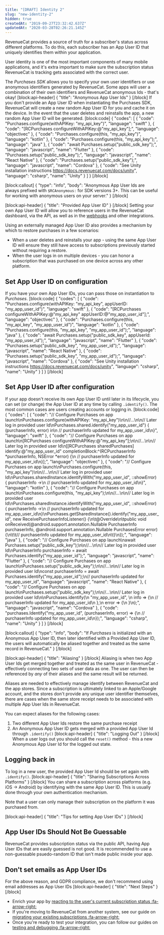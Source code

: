 ```yaml
---
title: "[DRAFT] Identity 2"
slug: "new-identity-2"
hidden: true
createdAt: "2019-09-27T23:32:42.637Z"
updatedAt: "2020-03-28T02:26:21.145Z"
---
```

RevenueCat provides a source of truth for a subscriber's status across different platforms. To do this, each subscriber has an App User ID that uniquely identifies them within your application. 

User identity is one of the most important components of many mobile applications, and it's extra important to make sure the subscription status RevenueCat is tracking gets associated with the correct user.

The *Purchases SDK* allows you to specify your own user identifiers or use anonymous identifiers generated by RevenueCat. Some apps will user a combination of their own identifiers and RevenueCat anonymous Ids - that's okay!
[block:api-header]
{
  "title": "Anonymous App User Ids"
}
[/block]
If you don't provide an App User ID when instantiating the Purchases SDK, RevenueCat will create a new random App User ID for you and cache it on the device. In the event that the user deletes and reinstalls the app, a new random App User ID will be generated.
[block:code]
{
  "codes": [
    {
      "code": "Purchases.configure(withAPIKey: \"my_api_key\")",
      "language": "swift"
    },
    {
      "code": "[RCPurchases configureWithAPIKey:@\"my_api_key\"];",
      "language": "objectivec"
    },
    {
      "code": "Purchases.configure(this, \"my_api_key\")",
      "language": "kotlin"
    },
    {
      "code": "Purchases.configure(this, \"my_api_key\");",
      "language": "java"
    },
    {
      "code": "await Purchases.setup(\"public_sdk_key\");",
      "language": "javascript",
      "name": "Flutter"
    },
    {
      "code": "Purchases.setup(\"public_sdk_key\");",
      "language": "javascript",
      "name": "React Native"
    },
    {
      "code": "Purchases.setup(\"public_sdk_key\");",
      "language": "javascript",
      "name": "Cordova"
    },
    {
      "code": "See Unity installation instructions https://docs.revenuecat.com/docs/unity",
      "language": "csharp",
      "name": "Unity"
    }
  ]
}
[/block]

[block:callout]
{
  "type": "info",
  "body": "Anonymous App User Ids are always prefixed with `$RCAnonymous:` for SDK versions 3+. This can be useful for working with anonymous users on your server."
}
[/block]

[block:api-header]
{
  "title": "Provided App User ID"
}
[/block]
Setting your own App User ID will allow you to reference users in the RevenueCat dashboard, via the API, as well as in the [webhooks](doc:webhooks) and other integrations.

Using an externally managed App User ID also provides a mechanism by which to restore purchases in a few scenarios: 
* When a user deletes and reinstalls your app - using the same App User ID will ensure they still have access to subscriptions previously started without requiring a restore.
* When the user logs in on multiple devices - you can honor a subscription that was purchased on one device across any other platform.

## Set App User ID on configuration
If you have your own App User IDs, you can pass those on instantiation to *Purchases*.
[block:code]
{
  "codes": [
    {
      "code": "Purchases.configure(withAPIKey: \"my_api_key\", appUserID: \"my_app_user_id\")",
      "language": "swift"
    },
    {
      "code": "[RCPurchases configureWithAPIKey:@\"my_api_key\" appUserID:@\"my_app_user_id\"];",
      "language": "objectivec"
    },
    {
      "code": "Purchases.configure(this, \"my_api_key\", \"my_app_user_id\")",
      "language": "kotlin"
    },
    {
      "code": "Purchases.configure(this, \"my_api_key\", \"my_app_user_id\");",
      "language": "java"
    },
    {
      "code": "await Purchases.setup(\"public_sdk_key\", appUserId: \"my_app_user_id\");",
      "language": "javascript",
      "name": "Flutter"
    },
    {
      "code": "Purchases.setup(\"public_sdk_key\", \"my_app_user_id\");",
      "language": "javascript",
      "name": "React Native"
    },
    {
      "code": "Purchases.setup(\"public_sdk_key\", \"my_app_user_id\");",
      "language": "javascript",
      "name": "Cordova"
    },
    {
      "code": "See Unity installation instructions https://docs.revenuecat.com/docs/unity",
      "language": "csharp",
      "name": "Unity"
    }
  ]
}
[/block]
## Set App User ID after configuration
If your app doesn't receive its own App User ID until later in its lifecycle, you can set (or change) the App User ID at any time by calling `.identify()`. The most common cases are users creating accounts or logging in. 
[block:code]
{
  "codes": [
    {
      "code": "// Configure Purchases on app launch\nPurchases.configure(withAPIKey: \"my_api_key\")\n\n//...\n\n// Later log in provided user Id\nPurchases.shared.identify(\"my_app_user_id\") { (purchaserInfo, error) in\n    // purchaserInfo updated for my_app_user_id\n}",
      "language": "swift"
    },
    {
      "code": "// Configure Purchases on app launch\n[RCPurchases configureWithAPIKey:@\"my_api_key\"];\n\n//...\n\n// Later log in provided user Id\n[[RCPurchases sharedPurchases] identify:@\"my_app_user_id\" completionBlock:^(RCPurchaserInfo *purchaserInfo, NSError *error) {\n    // purchaserInfo updated for my_app_user_id\n}];",
      "language": "objectivec"
    },
    {
      "code": "// Configure Purchases on app launch\nPurchases.configure(this, \"my_api_key\")\n\n//...\n\n// Later log in provided user Id\nPurchases.sharedInstance.identifyWith(\"my_app_user_id\", ::showError) { purchaserInfo ->\n  // purchaserInfo updated for my_app_user_id\n}",
      "language": "kotlin"
    },
    {
      "code": "// Configure Purchases on app launch\nPurchases.configure(this, \"my_api_key\");\n\n//...\n\n// Later log in provided user Id\nPurchases.sharedInstance.identifyWith(\"my_app_user_id\", ::showError) { purchaserInfo ->\n  // purchaserInfo updated for my_app_user_id\n}\nPurchases.getSharedInstance().identify(\"my_app_user_id\", new ReceivePurchaserInfoListener() {\n\t@Override\n\tpublic void onReceived(@android.support.annotation.Nullable PurchaserInfo purchaserInfo, @android.support.annotation.Nullable PurchasesError error) {\n\t\t// purchaserInfo updated for my_app_user_id\n\t}\n});",
      "language": "java"
    },
    {
      "code": "// Configure Purchases on app launch\nawait Purchases.setup(\"public_sdk_key\");\n\n//...\n\n// Later log in provided user Id\nPurchaserInfo purchaserInfo = await Purchases.identify(\"my_app_user_id\");",
      "language": "javascript",
      "name": "Flutter"
    },
    {
      "code": "// Configure Purchases on app launch\nPurchases.setup(\"public_sdk_key\");\n\n//...\n\n// Later log in provided user Id\nconst purchaserInfo = await Purchases.identify(\"my_app_user_id\");\n// purchaserInfo updated for my_app_user_id",
      "language": "javascript",
      "name": "React Native"
    },
    {
      "code": "// Configure Purchases on app launch\nPurchases.setup(\"public_sdk_key\");\n\n//...\n\n// Later log in provided user Id\n\nPurchases.identify(\n  \"my_app_user_id\", \n  info => {\n    // purchaserInfo updated for my_app_user_id\n  },\n  error => {\n  }\n);",
      "language": "javascript",
      "name": "Cordova"
    },
    {
      "code": "purchases.Identify(\"my_app_user_id\", (purchaserInfo, error) => {\n  // purchaserInfo updated for my_app_user_id\n});",
      "language": "csharp",
      "name": "Unity"
    }
  ]
}
[/block]

[block:callout]
{
  "type": "info",
  "body": "If *Purchases* is initialized with an Anonymous App User ID, then later identified with a Provided App User ID, the users will automatically be aliased together and treated as the same record in RevenueCat."
}
[/block]

[block:api-header]
{
  "title": "Aliasing"
}
[/block]
Aliasing is when two App User Ids get merged together and treated as the same user in RevenueCat - effectively connecting two sets of user data as one. The user can then be referenced by *any* of their aliases and the same result will be returned.

Aliases are needed to effectively manage identify between RevenueCat and the app stores. Since a subscription is ultimately linked to an Apple/Google account, and the stores don't provide any unique user identifier themselves, there are cases when the same store receipt needs to be associated with multiple App User Ids in RevenueCat.

You can expect aliases for the following cases:
1. Two different App User Ids restore the same purchase receipt
2. An Anonymous App User ID gets merged with a provided App User Id through `.identify()`
[block:api-header]
{
  "title": "Logging Out"
}
[/block]
When a user logs out you should call the `reset()` method - this a new Anonymous App User Id for the logged out state.

## Logging back in
To log in a new user, the provided App User Id should be set again with `.identify()`.
[block:api-header]
{
  "title": "Sharing Subscriptions Across Platforms"
}
[/block]
You can share a subscription across platforms (e.g. iOS -> Android) by identifying with the same App User ID. This is usually done through your own authentication mechanism.

Note that a user can only manage their subscription on the platform it was purchased from.

[block:api-header]
{
  "title": "Tips for setting App User IDs"
}
[/block]
## App User IDs Should Not Be Guessable

RevenueCat provides subscription status via the public API, having App User IDs that are easily guessed is not good. It is recommended to use a non-guessable psuedo-random ID that isn't made public inside your app.

## Don't set emails as App User IDs

For the above reason, and GDPR compliance, we don't recommend using email addresses as App User IDs
[block:api-header]
{
  "title": "Next Steps"
}
[/block]
* Enrich your app by [reacting to the user's current subscription status :fa-arrow-right:](doc:purchaserinfo)
* If you're moving to RevenueCat from another system, see our guide on [migrating your existing subscriptions :fa-arrow-right:](doc:migrating-existing-subscriptions)
* Once you're ready to test your integration, you can follow our guides on [testing and debugging :fa-arrow-right:](doc:debugging)
